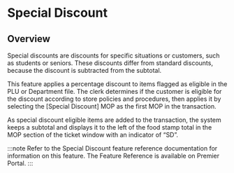 # Special Discount

## Overview

Special discounts are discounts for specific situations or customers, such as students or seniors. These discounts differ from standard discounts, because the discount is subtracted from the subtotal.

This feature applies a percentage discount to items flagged as eligible in the PLU or Department file. The clerk determines if the customer is eligible for the discount according to store policies and procedures, then applies it by selecting the \[Special Discount] MOP as the first MOP in the transaction.

As special discount eligible items are added to the transaction, the system keeps a subtotal and displays it to the left of the food stamp total in the MOP section of the ticket window with an indicator of “SD”.

:::note Refer to the Special Discount feature reference documentation for information on this feature. The Feature Reference is available on Premier Portal. :::
